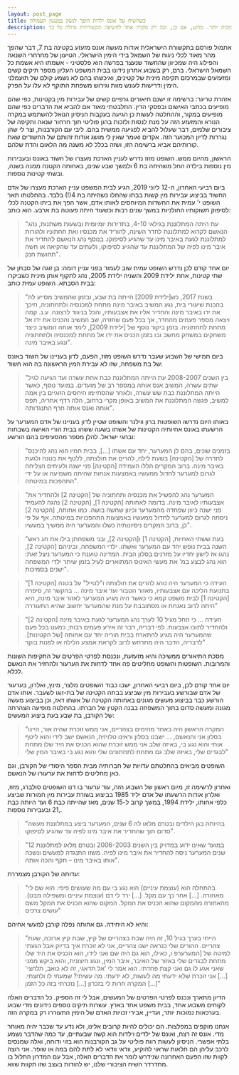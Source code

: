 ```yaml
---
layout: post_page
title: כשהשיח על אונס ילדות הופך לנשק במנגנון תעמולה
description: מאז יום רביעי האחרון נדונו שבעה מקרים של אונס קטינות בבית המשפט העליון, ועוד עשרות תיקים נוספים בערכאות נמוכות יותר. מדוע, אם כן, זכה רק מקרה אחד לחשיפה תקשורתית גדולה כל כך?
---
```


אתמול פורסם בתקשורת הישראלית אודות מעשה אונס מזעזע בקטינה בת 7, דבר שהפך מהר מאוד לכלי ניגוח של השמאל בידי הימין הישראלי. הטיעון של מחרחרי השנאה והפילוג היה שמכיוון שהחשוד שנעצר בפרשה הוא פלסטיני - אשמתו היא אשמת כל השמאל הישראלי. ברם, רק בשבוע אחרון נידונו בבית המשפט העליון מספר תיקים קשים ומזעזעים שבמרכזם תקיפה מינית של קטינים, ואיכשהו בהם לא נשמע קולם של תועמלני הימין ודרישות לעונש מוות וגירוש משפחת התוקף לא עלו על הפרק. 

אזהרת טריגר: ברשימה זו ישנם תיאורים גרפיים קשים של עבירות מין בקטינות, כפי שהם מופיעים בכתבי האישום ובפסקי הדין. התלבטתי מאוד אם להביא את הדברים כפי שהם מופיעים במקור, וההחלטה לעשות כן הגיעה בעקבות הניסיון הנואל להשתמש במקרה הנורא והמזעזע הזה על מנת לנסות ולזכות בהון פוליטי תוך חרחור שנאה ותקיפה של ציבורים שלמים, דבר שעלול להביא לפגיעה ממשית בהם. ליבי עם הקורבנות, וצר לי שהן נגררות לדיון המכוער הזה. אקדים ואומר שאין לי מושג אודות זהותם של החשודים שאת קורותיהם אביא ברשימה הזו, ושזה בכלל לא משנה מה הלאום והדת שלהם.

הראשון, מהיום ממש. השופט מזוז נדרש לעניין הארכת מעצרו של חשוד באונס ובעבירות מין נוספות בילדה החל משהיתה בת 6 ולמשך שבע שנים, באחותה הקטנה ממנה בשנה, ובשתי קטינות נוספות.

ביום רביעי האחרון, ה-12 ליוני 2019, הגיע לבית המשפט עניין הארכת מעצרו של אדם החשוד בביצוע עבירות מין קשות בבתו שהחלו כשהיתה בת 4(!) בלבד. בהחלטתו תאר השופט י' עמית את החשדות המיוחסים לאותו אדם, אשר הפך את ביתו הקטנה לכלי לסיפוק תשוקותיו החולניות במשך שנים רבות וכשעוד היתה פעוטה בת ארבע. הוא כותב:

>"עת היתה המתלוננת בגילאי 4-10, בתדירות יומיומית ובשעות משתנות, נהג הנאשם לקרוא למתלוננת לחדר השינה, להוריד את מכנסיו ואת תחתוניו ולהורות למתלוננת לגעת באיבר מינו עד שהגיע לסיפוקו. בנוסף נהג הנאשם להחדיר את איבר מינו לפיה של המתלוננת עד שהגיע לסיפוקו, ולעתים עד שהקיאה או חשה תחושת חנק".


יום אחד קודם לכן נדרש השופט עמית שוב לעמוד בפני עניין דומה: בן זוגה של סבתן של שתי קטינות, אחת ילידת 2009 והשניה ילידת 2005, נהג לתקוף אותן מינית כשביקרו בבית הסבתא. השופט עמית כותב:

>"בשנת 2017, כש[ילידת 2009] הייתה בת שבע, ובזמן שהמשיב מסייע לה בהכנת שיעורי בית, נגע המשיב באיבר מינה מתחת למכנסיה ולתחתוניה, חיכך את ידו באיבר מינה והחדיר אליו את אצבעותיו, והכל בניגוד לרצונה. ע.נ. קמה ויצאה מספר פעמים מהחדר, אך בכל פעם שחזרה, שב המשיב והכניס את ידו אל מתחת לתחתוניה. בזמן ביקור נוסף של [ילידת 2009], לימד אותה המשיב כיצד משחקים במשחק מחשב ובו בזמן הכניס את ידו אל מתחת למכנסיה ולתחתוניה ונגע באיבר מינה".

ביום חמישי של השבוע שעבר נדרש השופט מזוז, הפעם, לדון בעניינו של חשוד באונס של בת משפחה, שזו לא עבירת המין הראשונה בה הוא חשוד:

>"בין השנים 2008-2007 עת הייתה המתלוננת כבת אחת עשרה ועד הגיעה לגיל שתים עשרה, המשיב אנס אותה במספר רב של מועדים. במועד נוסף, כאשר הייתה המתלוננת כבת שש עשרה, ולאחר שהסתיימו היחסים הזוגיים בין אמה למשיב, פגשה המתלוננת את המשיב באופן מקרי ברחוב, הלה רדף אחריה, תפס אותה ואנס אותה חרף התנגדותה".

באותו היום נדרשו השופטות ברון ווילנר והשופט שטיין לדון בעניינו של אדם המערער על הרשעתו באונס אחיותיה הקטינות של אשתו בשעה ששהו בבית הורי האישה בשבתות ובחגי ישראל. להלן מספר מהסעיפים בהם הורשע:

>"בזמנים שונים, בהם לן המערער, יחד עם אשתו [...], בבית חמיו הוא נהג להיכנס לחדרה של [הקטינה] בשעת לילה, להרים את חולצתה, ללטף את בטנה ולגעת באיבר מינה. ברוב המקרים הללו העמידה [הקטינה] פני ישנה ולעיתים הצליחה לגרום למערער לחדול ממעשיו באמצעות אנחות שהיתה משמיעה או על ידי התהפכות במיטתה".

>"המערער נהג להפשיל את מכנסיה ותחתוניה של [הקטינה 2] ולהחדיר את אצבעותיו לאיבר מינה. בדומה לאחותה [הקטינה 1], [הקטינה 2] נהגה להעמיד פני ישנה כיוון שפחדה מהמערער וכיוון שחשה בושה. כמו אחותה, [הקטינה 2] ניסתה לגרום למערער לחדול ממעשיו באמצעות התהפכויות במיטתה. אף על פי כן, ברוב המקרים ניסיונותיה כשלו והמערער היה ממשיך במעשיו".

>"בעת ששתי האחיות, [הקטינה 1] ו[הקטינה 2], ובני משפחתן בילו את חג ראש השנה בבית נופש יחד עם המערער ואשתו. ילדי המשפחה, וביניהם [הקטינה 2], נהגו אז לישון יחדיו על מזרנים בסלון הבית. המדינה טוענת כי המערער ניצל זאת: הוא נהג לבצע במ' את מעשי האינוס המתוארים לעיל בזמן שיתר ילדי המשפחה ישנים בסמיכות".

>"[הקטינה 1] העידה כי המערער היה נוהג להרים את חולצתה ו"לטייל" על בטנה בתנועת הליכה עם אצבעותיו, מאזור הטבור ועד איבר מינה ... בהקשר זה, סיפרה [הקטינה 1] לבית משפט קמא כי כאשר היה מגיע המערער לאזור איבר מינה, היא היתה לרוב נאנחת או מסתובבת על מנת שהמערער יחשוב שהיא התעוררה"

>"[הקטינה 2] העידה ... כי החל מגיל 10 לערך נהג המערער לגעת באיבר מינה ולהחדיר לתוכו אצבעות. לפי דבריה, דבר זה אירע פעמים רבות; כמעט בכל פעם שהמערער היה מגיע להתארח בבית הוריה יחד עם אחותה [של הקטינות]. לדבריה, הדבר היה מתרחש לרוב לקראת אמצע הלילה או לפנות בוקר"

מסכת התיאורים ממשיכה והיא מזעזעת, ונכנסת לפרטי הפרטים של התקיפות השונות והמרובות. השופטות והשופט מחליטים פה אחד לדחות את הערעור ולהחזיר את הנאשם לכלא.

יום אחד קודם לכן, ביום רביעי האחרון, ישבו כבוד השופטים מלצר, מינץ, ואלרון, בערעור של אדם שבורשע בעבירות מין שביצע בבתה הקטינה של בת-זוגו לשעבר. אותו אדם הורשע כבר בביצוע מעשים מגונים באחותה הקטינה של אשתו דאז, וכן בביצוע מעשה מגונה ומעשה סדום בתוך המשפחה בבנה הקטין של חברתו. בהחלטה מופיעה הצהרתה של הקורבן, בת שבע בעת ביצוע המעשים:

>"המקרה הראשון היה באחד מהימים בצהריים, אני ממש זוכרת שהיה אור, היינו בסלון אני והנאשם, ... ישבנו בסלון וראינו טלויזיה, הנאשם ישב לידי והוא ליטף אותי והוא נגע בי, באיזה שלב אני ממש זוכרת שהוא הכניס את היד שלו מתחת לבגדים שלי, באיזה שלב גם מתחת לתחתונים שלי והוא נגע בי באיבר המין שלי"

השופטים מביאים בהחלטתם עדויות של חברותיה מבית הספר היסודי של הקורבן, וגם כאן מחליטים לדחות את ערעורו של הנאשם.

ואחרון לרשימה זו, מיום ראשון של השבוע הזה, עוד ערעור בו דנו השופטים סולברג, מזוז, ואלרון אודות הרשעתו של אדם יליד 1985 בביצוע בשורת עבירות מין חמורות שביצע כלפי אחותו, ילידת 1994, במשך קרוב ל-15 שנים, מאז שהייתה כבת 6 ועד היותה כבת ,21 ובעבירות נוספות.

>"בהיותה בגן הילדים ובטרם מלאו לה 6 שנים, המערער ביצע במתלוננת מעשה סדום תוך שהחדיר את איבר מינו לפיה עד שהגיע לסיפוקו".

>"במועד שאינו ידוע במדויק בין השנים 2006-2003 ובטרם מלאו למתלוננת 12 שנים המערער ניסה להחדיר את איבר מינו לפיה. משזו התנגדה למעשים ונשכה אותו באיבר מינו – תקף והכה אותה".

עדותה של הקורבן מצמררת:

>"בהתחלה הוא (עוצמת עיניים) הוא נגע בי עם מה שעושים פיפי. הוא שם לי מאחורה. [...] אחר כך עם מקל. [...] ירד לי דם (עוצמת עיניים ומשפילה מבט). מהאחורה מהמקום שהוא הכניס את המקל. המקום שהוא הכניס את המקל משם עושים צרכים"

והיא לא היחידה. גם אחותה נפלה קורבן למעשי אחיהם:

>"הייתי בערך בגיל 10, זה היה שבת בצהריים של קיץ, שבת קיץ ארוכה, שעת צהריים. ההורים שלי כנראה ישנו צהריים, אני לא זוכרת איך בדיוק אבל הגעתי למיטה של [המערערפ ו, כאילו, הוא גם היה שם ואני לידו, הוא הכניס את היד שלו מתחת לבגדים שלי באזור של האיבר, איבר המין, ונגע חיצונית, והוא ביקש ממני שאני אגע לו גם ואני קצת פחדתי. הוא אמר לי 'אל תדאגי, זה לא כואב, תלחצי' [...] אני זוכרת שלא ידעתי מה לעשות, לא ידעתי. מה עשיתי? שמעתי לו ולחצתי. [...] המקרה חרות לי בזכרון [...] נזכרתי בזה כל הזמן"

הדיון מתארך ונכנס לפרטי הפרטים של המעשים, אבל לי זה הספיק. כל הדברים האלה לקוחים משבוע אחד, בבית משפט אחד בארץ. עשרות תיקים נוספים נידונים מדי שבוע בערכאות נמוכות יותר, ועדיין, אבירי זכויות האדם של הימין התעוררו רק במקרה הזה.

אנחנו מוקפים במפלצות. הם יכולים להיות קרובים אלינו, ולא נדע עד שכבר יהיה מאוחר מדי. אונס זה רצח, ואונס של ילדים וילדות הוא קשה שבעתיים, עד כמה שהדבר נשמע בלתי אפשרי. הניסיון לעשות רווח פוליטי על גב הקורבנות הוא בזוי ודוחה, ואלה שמנסים לרכב עליהן הם חלאות שראוי להוקיע, וודאי וודאי לא לתת להם במה או שופר. אני רוצה לקוות שזו הפעם האחרונה שנידרש לומר את הדברים האלה, אבל עם המדרון התלול בו מתדרדר השיח הציבורי שלנו, יש להודות בעצב שזו תקוות שווא.



